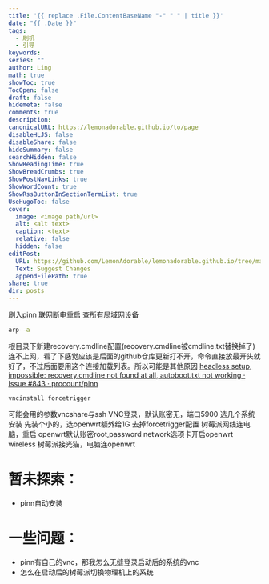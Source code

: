 ```yaml
---
title: '{{ replace .File.ContentBaseName "-" " " | title }}'
date: "{{ .Date }}"
tags:
  - 刷机
  - 引导
keywords: 
series: ""
author: Ling
math: true
showToc: true
TocOpen: false
draft: false
hidemeta: false
comments: true
description: 
canonicalURL: https://lemonadorable.github.io/to/page
disableHLJS: false
disableShare: false
hideSummary: false
searchHidden: false
ShowReadingTime: true
ShowBreadCrumbs: true
ShowPostNavLinks: true
ShowWordCount: true
ShowRssButtonInSectionTermList: true
UseHugoToc: false
cover:
  image: <image path/url>
  alt: <alt text>
  caption: <text>
  relative: false
  hidden: false
editPost:
  URL: https://github.com/LemonAdorable/lemonadorable.github.io/tree/master/content
  Text: Suggest Changes
  appendFilePath: true
share: true
dir: posts
---
```


刷入pinn
联网断电重启
查所有局域网设备
```bash
arp -a
```
根目录下新建recovery.cmdline配置(recovery.cmdline被cmdline.txt替换掉了)
连不上网，看了下感觉应该是后面的github仓库更新打不开，命令直接放最开头就好了，不过后面要用这个连接加载列表。所以可能是其他原因
[headless setup, impossible: recovery.cmdline not found at all, autoboot.txt not working · Issue #843 · procount/pinn](https://github.com/procount/pinn/issues/843)

```plaintext
vncinstall forcetrigger
```
可能会用的参数vncshare与ssh
VNC登录，默认账密无，端口5900
选几个系统安装
先装个小的，选openwrt额外给1G
去掉forcetrigger配置
树莓派网线连电脑，重启
openwrt默认账密root,password
network选项卡开启openwrt wireless
树莓派接光猫，电脑连openwrt
# 暂未探索：
- pinn自动安装
# 一些问题：
- pinn有自己的vnc，那我怎么无缝登录启动后的系统的vnc
- 怎么在启动后的树莓派切换物理机上的系统
